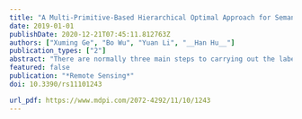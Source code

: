 ```yaml
---
title: "A Multi-Primitive-Based Hierarchical Optimal Approach for Semantic Labeling of ALS Point Clouds"
date: 2019-01-01
publishDate: 2020-12-21T07:45:11.812763Z
authors: ["Xuming Ge", "Bo Wu", "Yuan Li", "__Han Hu__"]
publication_types: ["2"]
abstract: "There are normally three main steps to carrying out the labeling of airborne laser scanning (ALS) point clouds. The first step is to use appropriate primitives to represent the scanning scenes, the second is to calculate the discriminative features of each primitive, and the third is to introduce a classifier to label the point clouds. This paper investigates multiple primitives to effectively represent scenes and exploit their geometric relationships. Relationships are graded according to the properties of related primitives. Then, based on initial labeling results, a novel, hierarchical, and optimal strategy is developed to optimize semantic labeling results. The proposed approach was tested using two sets of representative ALS point clouds, namely the Vaihingen datasets and Hong Kong's Central District dataset. The results were compared with those generated by other typical methods in previous work. Quantitative assessments for the two experimental datasets showed that the performance of the proposed approach was superior to reference methods in both datasets. The scores for correctness attained over 98% in all cases of the Vaihingen datasets and up to 96% in the Hong Kong dataset. The results reveal that our approach of labeling different classes in terms of ALS point clouds is robust and bears significance for future applications, such as 3D modeling and change detection from point clouds."
featured: false
publication: "*Remote Sensing*"
doi: 10.3390/rs11101243

url_pdf: https://www.mdpi.com/2072-4292/11/10/1243
---
```


